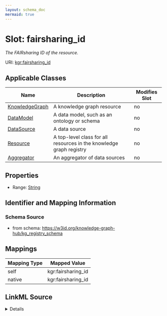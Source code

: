 ```yaml
---
layout: schema_doc
mermaid: true
---
```




# Slot: fairsharing_id


_The FAIRsharing ID of the resource._





URI: [kgr:fairsharing_id](https://w3id.org/bridge2ai/data-sheets-schema/fairsharing_id)



<!-- no inheritance hierarchy -->





## Applicable Classes

| Name | Description | Modifies Slot |
| --- | --- | --- |
| [KnowledgeGraph](KnowledgeGraph.html) | A knowledge graph resource |  no  |
| [DataModel](DataModel.html) | A data model, such as an ontology or schema |  no  |
| [DataSource](DataSource.html) | A data source |  no  |
| [Resource](Resource.html) | A top-level class for all resources in the knowledge graph registry |  no  |
| [Aggregator](Aggregator.html) | An aggregator of data sources |  no  |







## Properties

* Range: [String](String.html)





## Identifier and Mapping Information







### Schema Source


* from schema: https://w3id.org/knowledge-graph-hub/kg_registry_schema




## Mappings

| Mapping Type | Mapped Value |
| ---  | ---  |
| self | kgr:fairsharing_id |
| native | kgr:fairsharing_id |




## LinkML Source

<details>
```yaml
name: fairsharing_id
description: The FAIRsharing ID of the resource.
from_schema: https://w3id.org/knowledge-graph-hub/kg_registry_schema
rank: 1000
alias: fairsharing_id
owner: Resource
domain_of:
- Resource
range: string

```
</details>
